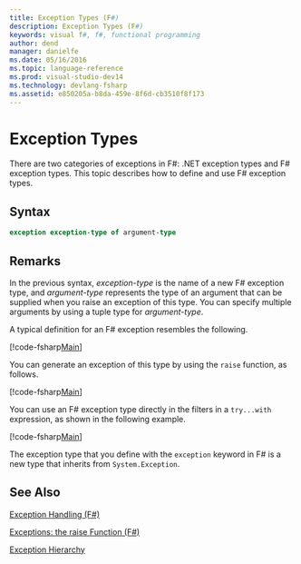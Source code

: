 ```yaml
---
title: Exception Types (F#)
description: Exception Types (F#)
keywords: visual f#, f#, functional programming
author: dend
manager: danielfe
ms.date: 05/16/2016
ms.topic: language-reference
ms.prod: visual-studio-dev14
ms.technology: devlang-fsharp
ms.assetid: e850205a-b8da-459e-8f6d-cb3510f8f173 
---
```


# Exception Types

There are two categories of exceptions in F#: .NET exception types and F# exception types. This topic describes how to define and use F# exception types.


## Syntax

```fsharp
exception exception-type of argument-type
```

## Remarks
In the previous syntax, *exception-type* is the name of a new F# exception type, and *argument-type* represents the type of an argument that can be supplied when you raise an exception of this type. You can specify multiple arguments by using a tuple type for *argument-type*.

A typical definition for an F# exception resembles the following.

[!code-fsharp[Main](../../../../samples/snippets/fslangref2/snippet5501.fs)]

You can generate an exception of this type by using the `raise` function, as follows.

[!code-fsharp[Main](../../../../samples/snippets/fslangref2/snippet5502.fs)]

You can use an F# exception type directly in the filters in a `try...with` expression, as shown in the following example.

[!code-fsharp[Main](../../../../samples/snippets/fslangref2/snippet5503.fs)]

The exception type that you define with the `exception` keyword in F# is a new type that inherits from `System.Exception`.


## See Also
[Exception Handling &#40;F&#35;&#41;](Exception-Handling-%5BFSharp%5D.md)

[Exceptions: the raise Function &#40;F&#35;&#41;](Exceptions-the-raise-Function-%5BFSharp%5D.md)

[Exception Hierarchy](https://msdn.microsoft.com/library/z4c5tckx.aspx)